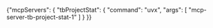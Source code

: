 {"mcpServers": {
"tbProjectStat": {
"command": "uvx",
"args": [
"mcp-server-tb-project-stat-1"
]
}
}}